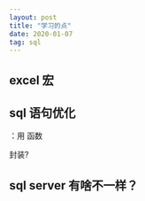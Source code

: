 ```yaml
---
layout: post
title: "学习的点"
date: 2020-01-07
tag: sql
---
```






## excel 宏

## sql 语句优化

：用  函数

封装?









## sql server  有啥不一样？

